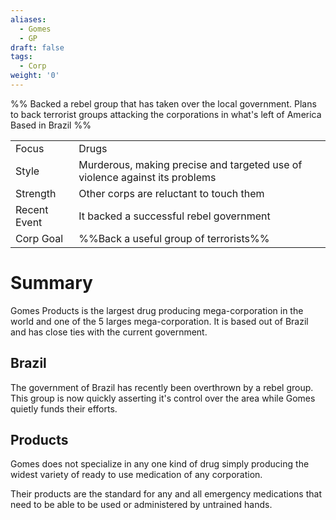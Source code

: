 ```yaml
---
aliases:
  - Gomes
  - GP
draft: false
tags:
  - Corp
weight: '0'
---
```

%%
Backed a rebel group that has taken over the local government.
Plans to back terrorist groups attacking the corporations in what's left of America
Based in Brazil
%%

|                                          |                                                                             |
| ---------------------------------------- | --------------------------------------------------------------------------- |
| <span class="leftTH">Focus</span>        | Drugs                                                                       |
| <span class="leftTH">Style</span>        | Murderous, making precise and targeted use of violence against its problems |
| <span class="leftTH">Strength</span>     | Other corps are reluctant to touch them                                     |
| <span class="leftTH">Recent Event</span> | It backed a successful rebel government                                     |
| <span class="leftTH">Corp Goal</span>    | %%Back a useful group of terrorists%%                                       |

# Summary

Gomes Products is the largest drug producing mega-corporation in the world and one of the 5 larges mega-corporation. It is based out of Brazil and has close ties with the current government.

## Brazil
The government of Brazil has recently been overthrown by a rebel group. This group is now quickly asserting it's control over the area while Gomes quietly funds their efforts.

## Products
Gomes does not specialize in any one kind of drug simply producing the widest variety of ready to use medication of any corporation.

Their products are the standard for any and all emergency medications that need to be able to be used or administered by untrained hands.